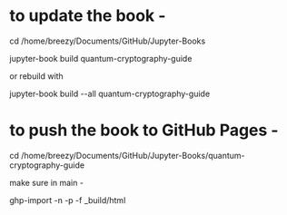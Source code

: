 # to update the book - 

cd /home/breezy/Documents/GitHub/Jupyter-Books

jupyter-book build quantum-cryptography-guide

or rebuild with

jupyter-book build --all quantum-cryptography-guide

# to push the book to GitHub Pages -

cd /home/breezy/Documents/GitHub/Jupyter-Books/quantum-cryptography-guide

make sure in main - 

ghp-import -n -p -f _build/html